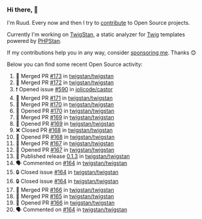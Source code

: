 ### Hi there, 👋

I'm Ruud. Every now and then I try to [contribute](https://github.com/pulls?q=+is%3Apr+author%3Aruudk+archived%3Afalse+is%3Apublic+) to Open Source projects.

Currently I'm working on [TwigStan](https://github.com/twigstan), a static analyzer for [Twig](https://twig.symfony.com/) templates powered by [PHPStan](https://phpstan.org/).

If my contributions help you in any way, consider [sponsoring me](https://github.com/sponsors/ruudk). Thanks 😊

Below you can find some recent Open Source activity:

<!--START_SECTION:activity-->
1. 🎉 Merged PR [#173](https://github.com/twigstan/twigstan/pull/173) in [twigstan/twigstan](https://github.com/twigstan/twigstan)
2. 🎉 Merged PR [#172](https://github.com/twigstan/twigstan/pull/172) in [twigstan/twigstan](https://github.com/twigstan/twigstan)
3. ❗ Opened issue [#590](https://github.com/jolicode/castor/issues/590) in [jolicode/castor](https://github.com/jolicode/castor)
4. 🎉 Merged PR [#171](https://github.com/twigstan/twigstan/pull/171) in [twigstan/twigstan](https://github.com/twigstan/twigstan)
5. 🎉 Merged PR [#170](https://github.com/twigstan/twigstan/pull/170) in [twigstan/twigstan](https://github.com/twigstan/twigstan)
6. 💪 Opened PR [#170](https://github.com/twigstan/twigstan/pull/170) in [twigstan/twigstan](https://github.com/twigstan/twigstan)
7. 🎉 Merged PR [#169](https://github.com/twigstan/twigstan/pull/169) in [twigstan/twigstan](https://github.com/twigstan/twigstan)
8. 💪 Opened PR [#169](https://github.com/twigstan/twigstan/pull/169) in [twigstan/twigstan](https://github.com/twigstan/twigstan)
9. ❌ Closed PR [#168](https://github.com/twigstan/twigstan/pull/168) in [twigstan/twigstan](https://github.com/twigstan/twigstan)
10. 💪 Opened PR [#168](https://github.com/twigstan/twigstan/pull/168) in [twigstan/twigstan](https://github.com/twigstan/twigstan)
11. 🎉 Merged PR [#167](https://github.com/twigstan/twigstan/pull/167) in [twigstan/twigstan](https://github.com/twigstan/twigstan)
12. 💪 Opened PR [#167](https://github.com/twigstan/twigstan/pull/167) in [twigstan/twigstan](https://github.com/twigstan/twigstan)
13. 🚀 Published release [0.1.3](https://github.com/twigstan/twigstan/releases/tag/0.1.3) in [twigstan/twigstan](https://github.com/twigstan/twigstan)
14. 🗣 Commented on [#164](https://github.com/twigstan/twigstan/issues/164#issuecomment-2517770451) in [twigstan/twigstan](https://github.com/twigstan/twigstan)
15. 🔒 Closed issue [#164](https://github.com/twigstan/twigstan/issues/164) in [twigstan/twigstan](https://github.com/twigstan/twigstan)
16. 🔒 Closed issue [#164](https://github.com/twigstan/twigstan/issues/164) in [twigstan/twigstan](https://github.com/twigstan/twigstan)
17. 🎉 Merged PR [#166](https://github.com/twigstan/twigstan/pull/166) in [twigstan/twigstan](https://github.com/twigstan/twigstan)
18. 🎉 Merged PR [#165](https://github.com/twigstan/twigstan/pull/165) in [twigstan/twigstan](https://github.com/twigstan/twigstan)
19. 💪 Opened PR [#166](https://github.com/twigstan/twigstan/pull/166) in [twigstan/twigstan](https://github.com/twigstan/twigstan)
20. 🗣 Commented on [#164](https://github.com/twigstan/twigstan/issues/164#issuecomment-2517754021) in [twigstan/twigstan](https://github.com/twigstan/twigstan)
<!--END_SECTION:activity-->

